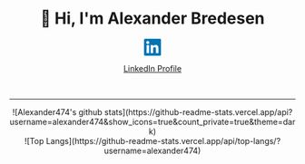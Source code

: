 <h1 align="center">👋 Hi, I'm Alexander Bredesen</h1>

<div align="center">
<a href="https://www.linkedin.com/in/alexander-bredesen"><img align="center" height="30" src="https://raw.githubusercontent.com/alexander474/alexander474/master/linkedin.png">
<p>LinkedIn Profile</p></a>
<br>
</div>

---

<div align='center'>
  <div>
    ![Alexander474's github stats](https://github-readme-stats.vercel.app/api?username=alexander474&show_icons=true&count_private=true&theme=dark)
  </div>
  <div>
    ![Top Langs](https://github-readme-stats.vercel.app/api/top-langs/?username=alexander474)
  </div>
</div>

